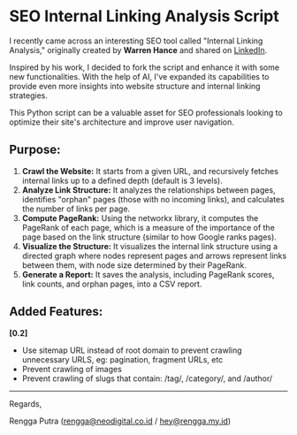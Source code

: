# SEO Internal Linking Analysis Script

I recently came across an interesting SEO tool called "Internal Linking Analysis," originally created by **Warren Hance** and shared on [LinkedIn](https://www.linkedin.com/posts/warren-hance-86869b122_new-python-script-for-seo-internal-link-activity-7242452206229057537-JGTv?utm_source=share&utm_medium=member_desktop).

Inspired by his work, I decided to fork the script and enhance it with some new functionalities. With the help of AI, I've expanded its capabilities to provide even more insights into website structure and internal linking strategies.

This Python script can be a valuable asset for SEO professionals looking to optimize their site's architecture and improve user navigation.

## Purpose:

1. **Crawl the Website:** It starts from a given URL, and recursively fetches internal links up to a defined depth (default is 3 levels).
2. **Analyze Link Structure:** It analyzes the relationships between pages, identifies "orphan" pages (those with no incoming links), and calculates the number of links per page.
3. **Compute PageRank:** Using the networkx library, it computes the PageRank of each page, which is a measure of the importance of the page based on the link structure (similar to how Google ranks pages).
4. **Visualize the Structure:** It visualizes the internal link structure using a directed graph where nodes represent pages and arrows represent links between them, with node size determined by their PageRank.
5. **Generate a Report:** It saves the analysis, including PageRank scores, link counts, and orphan pages, into a CSV report.

## Added Features:

**[0.2]**
*   Use sitemap URL instead of root domain to prevent crawling unnecessary URLS, eg: pagination, fragment URLs, etc
*   Prevent crawling of images
* Prevent crawling of slugs that contain: /tag/, /category/, and /author/


---

Regards,

Rengga Putra (rengga@neodigital.co.id / hey@rengga.my.id)
